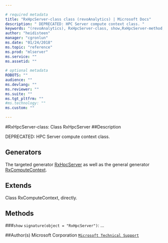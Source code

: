 ```yaml
--- 
 
# required metadata 
title: "RxHpcServer-class class (revoAnalytics) | Microsoft Docs" 
description: " DEPRECATED: HPC Server compute context class. " 
keywords: "(revoAnalytics), RxHpcServer-class, show,RxHpcServer-method, classes" 
author: "heidisteen" 
manager: "cgronlun" 
ms.date: "01/24/2018" 
ms.topic: "reference" 
ms.prod: "mlserver" 
ms.service: "" 
ms.assetid: "" 
 
# optional metadata 
ROBOTS: "" 
audience: "" 
ms.devlang: "" 
ms.reviewer: "" 
ms.suite: "" 
ms.tgt_pltfrm: "" 
#ms.technology: "" 
ms.custom: "" 
 
--- 
```

 
 
 
 
 #RxHpcServer-class: Class RxHpcServer 
 ##Description
 
DEPRECATED: HPC Server compute context class.
 
 
 ## Generators 

 
The targeted generator [RxHpcServer](RevoScaleR-deprecated.md) as well as the general generator
[RxComputeContext](RxComputeContext.md).
 
 ## Extends 

 
Class RxComputeContext, directly.
 
 ## Methods 

 


###`show`
`signature(object = "RxHpcServer")`: ...



 
 ##Author(s)
 Microsoft Corporation [`Microsoft Technical Support`](https://go.microsoft.com/fwlink/?LinkID=698556&clcid=0x409)
 
 
 
 
     
